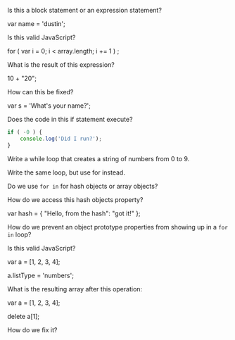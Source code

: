 Is this a block statement or an expression statement?

var name = 'dustin';

Is this valid JavaScript?

for ( var i = 0; i < array.length; i += 1 ) ;

What is the result of this expression?

10 + "20";

How can this be fixed?

var s = 'What's your name?';

Does the code in this if statement execute?

```javascript
if ( -0 ) {
    console.log('Did I run?');
}
```

Write a while loop that creates a string of numbers from 0 to 9.

Write the same loop, but use for instead.

Do we use `for in` for hash objects or array objects?

How do we access this hash objects property?

var hash = {
        "Hello, from the hash": "got it!"
    };

How do we prevent an object prototype properties from showing up in a `for in` loop?

Is this valid JavaScript?

var a = [1, 2, 3, 4];

a.listType = 'numbers';

What is the resulting array after this operation:

var a = [1, 2, 3, 4];

delete a[1];

How do we fix it?

